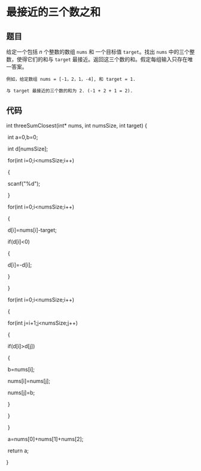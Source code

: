 # 最接近的三个数之和

## 题目

给定一个包括 *n* 个整数的数组 `nums` 和 一个目标值 `target`。找出 `nums` 中的三个整数，使得它们的和与 `target` 最接近。返回这三个数的和。假定每组输入只存在唯一答案。

  

```
例如，给定数组 nums = [-1，2，1，-4], 和 target = 1.

与 target 最接近的三个数的和为 2. (-1 + 2 + 1 = 2).
```

## 代码

int threeSumClosest(int* nums, int numsSize, int target) {  

​    int a=0,b=0;  

​    int d[numsSize];  

​    for(int i=0;i<numsSize;i++)  

​    {  

​        scanf("%d");  

​    }  

​    for(int i=0;i<numsSize;i++)  

​    {  

​        d[i]=nums[i]-target;  

​        if(d[i]<0)  

​        {  

​            d[i]=-d[i];  

​        }  

​    }  

​    for(int i=0;i<numsSize;i++)  

​    {  

​        for(int j=i+1;j<numsSize;j++)  

​        {  

​            if(d[i]>d[j])  

​            {  

​                b=nums[i];  

​                nums[i]=nums[j];  

​                nums[j]=b;  

​            }  

​        }  

​    }  

​    a=nums[0]+nums[1]+nums[2];  

​    return a;  

}  

